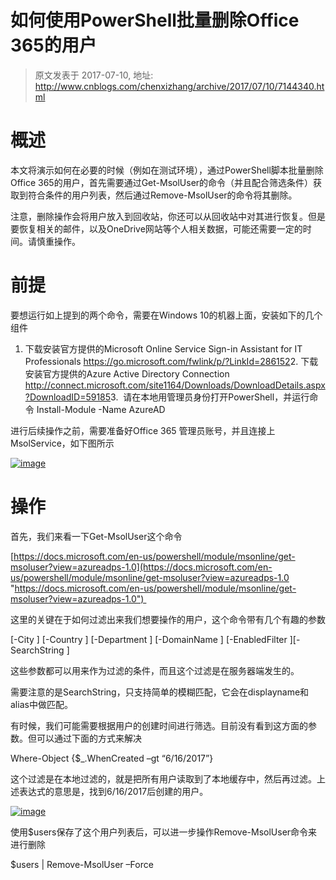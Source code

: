 # 如何使用PowerShell批量删除Office 365的用户 
> 原文发表于 2017-07-10, 地址: http://www.cnblogs.com/chenxizhang/archive/2017/07/10/7144340.html 


概述
==

本文将演示如何在必要的时候（例如在测试环境），通过PowerShell脚本批量删除Office 365的用户，首先需要通过Get-MsolUser的命令（并且配合筛选条件）获取到符合条件的用户列表，然后通过Remove-MsolUser的命令将其删除。

  


注意，删除操作会将用户放入到回收站，你还可以从回收站中对其进行恢复。但是要恢复相关的邮件，以及OneDrive网站等个人相关数据，可能还需要一定的时间。请慎重操作。

  


前提
==

要想运行如上提到的两个命令，需要在Windows 10的机器上面，安装如下的几个组件

1. 下载安装官方提供的Microsoft Online Service Sign-in Assistant for IT Professionals <https://go.microsoft.com/fwlink/p/?LinkId=286152>2. 下载安装官方提供的Azure Active Directory Connection <http://connect.microsoft.com/site1164/Downloads/DownloadDetails.aspx?DownloadID=59185>3.  请在本地用管理员身份打开PowerShell，并运行命令 Install-Module -Name AzureAD  


进行后续操作之前，需要准备好Office 365 管理员账号，并且连接上MsolService，如下图所示

[![image](http://images2015.cnblogs.com/blog/9072/201707/9072-20170710093715181-1782534209.png "image")](http://images2015.cnblogs.com/blog/9072/201707/9072-20170710093713775-705574714.png)

 操作
===

首先，我们来看一下Get-MsolUser这个命令

[https://docs.microsoft.com/en-us/powershell/module/msonline/get-msoluser?view=azureadps-1.0](https://docs.microsoft.com/en-us/powershell/module/msonline/get-msoluser?view=azureadps-1.0 "https://docs.microsoft.com/en-us/powershell/module/msonline/get-msoluser?view=azureadps-1.0") 

这里的关键在于如何过滤出来我们想要操作的用户，这个命令带有几个有趣的参数

[-City <String>] [-Country <String>] [-Department <String>] [-DomainName <String>] [-EnabledFilter <UserEnabledFilter>][-SearchString <String>]

这些参数都可以用来作为过滤的条件，而且这个过滤是在服务器端发生的。

  


需要注意的是SearchString，只支持简单的模糊匹配，它会在displayname和alias中做匹配。

  


有时候，我们可能需要根据用户的创建时间进行筛选。目前没有看到这方面的参数。但可以通过下面的方式来解决

Where-Object {$\_.WhenCreated –gt “6/16/2017”} 

这个过滤是在本地过滤的，就是把所有用户读取到了本地缓存中，然后再过滤。上述表达式的意思是，找到6/16/2017后创建的用户。

[![image](http://images2015.cnblogs.com/blog/9072/201707/9072-20170710093717103-1469845615.png "image")](http://images2015.cnblogs.com/blog/9072/201707/9072-20170710093716103-845120381.png)

  


使用$users保存了这个用户列表后，可以进一步操作Remove-MsolUser命令来进行删除

$users | Remove-MsolUser –Force







